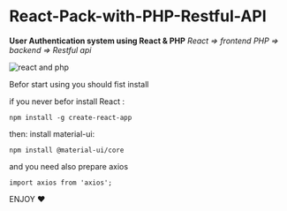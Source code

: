 # React-Pack-with-PHP-Restful-API

**User Authentication system using React & PHP**
*React => frontend*
*PHP => backend => Restful api*

![react and php](https://davisonpro.dev/wp-content/uploads/2019/04/ReactPHP.jpeg)

Befor start using you should fist install

if you never befor install React :
```
npm install -g create-react-app
```

then: install material-ui:
```
npm install @material-ui/core
```

and you need also prepare axios
```
import axios from 'axios';
```

ENJOY ❤
